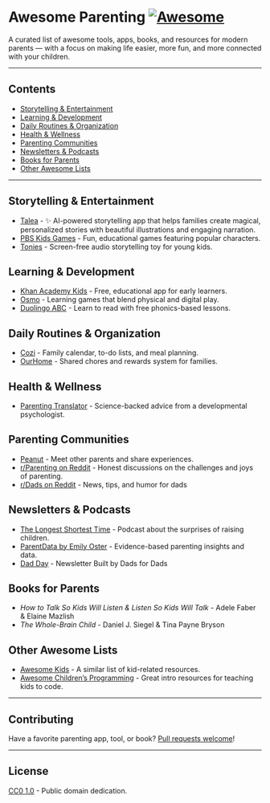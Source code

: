 # Awesome Parenting [![Awesome](https://awesome.re/badge.svg)](https://awesome.re)

A curated list of awesome tools, apps, books, and resources for modern parents — with a focus on making life easier, more fun, and more connected with your children.

---

## Contents

- [Storytelling & Entertainment](#storytelling--entertainment)
- [Learning & Development](#learning--development)
- [Daily Routines & Organization](#daily-routines--organization)
- [Health & Wellness](#health--wellness)
- [Parenting Communities](#parenting-communities)
- [Newsletters & Podcasts](#newsletters--podcasts)
- [Books for Parents](#books-for-parents)
- [Other Awesome Lists](#other-awesome-lists)

---

## Storytelling & Entertainment

- [Talea](https://readtalea.com) - ✨ AI-powered storytelling app that helps families create magical, personalized stories with beautiful illustrations and engaging narration.
- [PBS Kids Games](https://pbskids.org/games/) - Fun, educational games featuring popular characters.
- [Tonies](https://us.tonies.com/) - Screen-free audio storytelling toy for young kids.

## Learning & Development

- [Khan Academy Kids](https://learn.khanacademy.org/khan-academy-kids/) - Free, educational app for early learners.
- [Osmo](https://www.playosmo.com/) - Learning games that blend physical and digital play.
- [Duolingo ABC](https://www.duolingo.com/abc) - Learn to read with free phonics-based lessons.

## Daily Routines & Organization

- [Cozi](https://www.cozi.com/) - Family calendar, to-do lists, and meal planning.
- [OurHome](https://ourhomeapp.com/) - Shared chores and rewards system for families.

## Health & Wellness

- [Parenting Translator](https://parentingtranslator.org/) - Science-backed advice from a developmental psychologist.

## Parenting Communities

- [Peanut](https://www.peanut-app.io/) - Meet other parents and share experiences.
- [r/Parenting on Reddit](https://www.reddit.com/r/Parenting/) - Honest discussions on the challenges and joys of parenting.
- [r/Dads on Reddit](https://www.reddit.com/r/Dads) - News, tips, and humor for dads

## Newsletters & Podcasts

- [The Longest Shortest Time](https://longestshortesttime.com/) - Podcast about the surprises of raising children.
- [ParentData by Emily Oster](https://www.parentdata.org/) - Evidence-based parenting insights and data.
- [Dad Day](https://www.dadday.co/) - Newsletter Built by Dads for Dads 

## Books for Parents

- *How to Talk So Kids Will Listen & Listen So Kids Will Talk* - Adele Faber & Elaine Mazlish  
- *The Whole-Brain Child* - Daniel J. Siegel & Tina Payne Bryson

## Other Awesome Lists

- [Awesome Kids](https://github.com/jasonbhouse/awesome-kids) - A similar list of kid-related resources.
- [Awesome Children’s Programming](https://github.com/jonathanwei/awesome-kids-programming) - Great intro resources for teaching kids to code.

---

## Contributing

Have a favorite parenting app, tool, or book? [Pull requests welcome](https://github.com/daugaard/awesome-parenting/pulls)!

---

## License

[CC0 1.0](https://creativecommons.org/publicdomain/zero/1.0/) - Public domain dedication.
